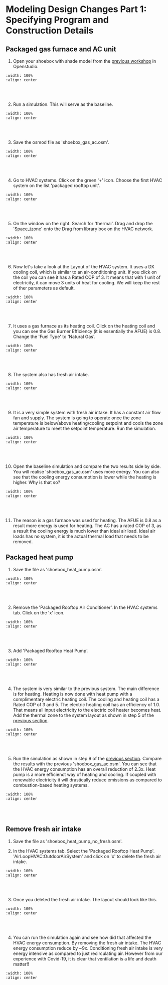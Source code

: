 # Modeling Design Changes Part 1: Specifying Program and Construction Details

## Packaged gas furnace and AC unit
1. Open your shoebox with shade model from the [previous workshop](04_psvdgn.md#evaluating-passive-hvac-design-strategies) in Openstudio.
```{image} ../_static/hvac1/hvac1_1.png
:width: 100%
:align: center
```
<br/><br/>

2. Run a simulation. This will serve as the baseline.
```{image} ../_static/hvac1/hvac1_2.png
:width: 100%
:align: center
```
<br/><br/>

3. Save the osmod file as 'shoebox_gas_ac.osm'.
```{image} ../_static/hvac1/hvac1_3.png
:width: 100%
:align: center
```
<br/><br/>

4. Go to HVAC systems. Click on the green '+' icon. Choose the first HVAC system on the list 'packaged rooftop unit'.
```{image} ../_static/hvac1/hvac1_4.png
:width: 100%
:align: center
```
<br/><br/>

5. On the window on the right. Search for 'thermal'. Drag and drop the 'Space_tzone' onto the Drag from library box on the HVAC network.
```{image} ../_static/hvac1/hvac1_5.png
:width: 100%
:align: center
```
<br/><br/>

6. Now let's take a look at the Layout of the HVAC system. It uses a DX cooling coil, which is similar to an air-conditioning unit. If you click on the coil you can see it has a Rated COP of 3. It means that with 1 unit of electricity, it can move 3 units of heat for cooling. We will keep the rest of ther parameters as default.
```{image} ../_static/hvac1/hvac1_6.png
:width: 100%
:align: center
```
<br/><br/>


7. It uses a gas furnace as its heating coil. Click on the heating coil and you can see the Gas Burner Efficiency (it is essentially the AFUE) is 0.8. Change the 'Fuel Type' to 'Natural Gas'.
```{image} ../_static/hvac1/hvac1_7.png
:width: 100%
:align: center
```
<br/><br/>

8. The system also has fresh air intake.
```{image} ../_static/hvac1/hvac1_8.png
:width: 100%
:align: center
```
<br/><br/>

9. It is a very simple system with fresh air intake. It has a constant air flow fan and supply. The system is going to operate once the zone temperature is below/above heating/cooling setpoint and cools the zone air temperature to meet the setpoint temperature. Run the simulation.
```{image} ../_static/hvac1/hvac1_9.png
:width: 100%
:align: center
```
<br/><br/>

10. Open the baseline simulation and compare the two results side by side. You will realise 'shoebox_gas_ac.osm' uses more energy. You can also see that the cooling energy consumption is lower while the heating is higher. Why is that so?
```{image} ../_static/hvac1/hvac1_10.png
:width: 100%
:align: center
```
<br/><br/>

11. The reason is a gas furnace was used for heating. The AFUE is 0.8 as a result more energy is used for heating. The AC has a rated COP of 3, as a result the cooling energy is much lower than ideal air load. Ideal air loads has no system, it is the actual thermal load that needs to be removed.

## Packaged heat pump
1. Save the file as 'shoebox_heat_pump.osm'. 
```{image} ../_static/hvac1/hvac1_11.png
:width: 100%
:align: center
```
<br/><br/>

2. Remove the 'Packaged Rooftop Air Conditioner'. In the HVAC systems tab. Click on the 'x' icon.
```{image} ../_static/hvac1/hvac1_12.png
:width: 100%
:align: center
```
<br/><br/>

3. Add 'Packaged Rooftop Heat Pump'.
```{image} ../_static/hvac1/hvac1_13.png
:width: 100%
:align: center
```
<br/><br/>

4. The system is very similar to the previous system. The main difference is for heating. Heating is now done with heat pump with a complimentary electric heating coil. The cooling and heating coil has a Rated COP of 3 and 5. The electric heating coil has an efficiency of 1.0. That means all input electricity to the electric coil heater becomes heat. Add the thermal zone to the system layout as shown in step 5 of the [previous section](#packaged-gas-furnace-and-ac-unit). 
```{image} ../_static/hvac1/hvac1_14.png
:width: 100%
:align: center
```
<br/><br/>

5. Run the simulation as shown in step 9 of the [previous section](#packaged-gas-furnace-and-ac-unit). Compare the results with the previous 'shoebox_gas_ac.osm'. You can see that the HVAC energy consumption has an overall reduction of 2.3x. Heat pump is a more efficienct way of heating and cooling. If coupled with renewable electricity it will drastically reduce emissions as compared to combustion-based heating systems. 
```{image} ../_static/hvac1/hvac1_15.png
:width: 100%
:align: center
```
<br/><br/>

## Remove fresh air intake
1. Save the file as 'shoebox_heat_pump_no_fresh.osm'. 

2. In the HVAC systems tab. Select the 'Packaged Rooftop Heat Pump'. 'AirLoopHVAC:OutdoorAirSystem' and click on 'x' to delete the fresh air intake.
```{image} ../_static/hvac1/hvac1_16.png
:width: 100%
:align: center
```
<br/><br/>

3. Once you deleted the fresh air intake. The layout should look like this.
```{image} ../_static/hvac1/hvac1_17.png
:width: 100%
:align: center
```
<br/><br/>

4. You can run the simulation again and see how did that affected the HVAC energy consumption. By removing the fresh air intake. The HVAC energy consumption reduce by ~9x. Conditioning fresh air intake is very energy intensive as compared to just recirculating air. However from our experience with Covid-19, it is clear that ventilation is a life and death matter!!
```{image} ../_static/hvac1/hvac1_18.png
:width: 100%
:align: center
```

